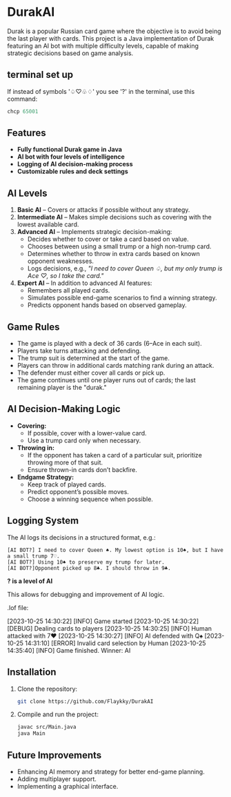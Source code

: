 # DurakAI

Durak is a popular Russian card game where the objective is to avoid being the last player with cards. This project is a Java implementation of Durak featuring an AI bot with multiple difficulty levels, capable of making strategic decisions based on game analysis.


## terminal set up
If instead of symbols '♤♡♧♢' you see '?' in the terminal, use this command:

```powershell
chcp 65001
```


## Features
- **Fully functional Durak game in Java**
- **AI bot with four levels of intelligence**
- **Logging of AI decision-making process**
- **Customizable rules and deck settings**

## AI Levels
1. **Basic AI** – Covers or attacks if possible without any strategy.
2. **Intermediate AI** – Makes simple decisions such as covering with the lowest available card.
3. **Advanced AI** – Implements strategic decision-making:
   - Decides whether to cover or take a card based on value.
   - Chooses between using a small trump or a high non-trump card.
   - Determines whether to throw in extra cards based on known opponent weaknesses.
   - Logs decisions, e.g., _"I need to cover Queen ♤, but my only trump is Ace ♡, so I take the card."_
4. **Expert AI** – In addition to advanced AI features:
   - Remembers all played cards.
   - Simulates possible end-game scenarios to find a winning strategy.
   - Predicts opponent hands based on observed gameplay.

## Game Rules
- The game is played with a deck of 36 cards (6–Ace in each suit).
- Players take turns attacking and defending.
- The trump suit is determined at the start of the game.
- Players can throw in additional cards matching rank during an attack.
- The defender must either cover all cards or pick up.
- The game continues until one player runs out of cards; the last remaining player is the "durak."

## AI Decision-Making Logic
- **Covering:**
  - If possible, cover with a lower-value card.
  - Use a trump card only when necessary.
- **Throwing in:**
  - If the opponent has taken a card of a particular suit, prioritize throwing more of that suit.
  - Ensure thrown-in cards don’t backfire.
- **Endgame Strategy:**
  - Keep track of played cards.
  - Predict opponent’s possible moves.
  - Choose a winning sequence when possible.

## Logging System
The AI logs its decisions in a structured format, e.g.:
```
[AI BOT?] I need to cover Queen ♠. My lowest option is 10♠, but I have a small trump 7♡.
[AI BOT?] Using 10♠ to preserve my trump for later.
[AI BOT?]Opponent picked up 8♣. I should throw in 9♣.
```

**? is a level of AI**




This allows for debugging and improvement of AI logic.


.lof file:

[2023-10-25 14:30:22] [INFO] Game started
[2023-10-25 14:30:22] [DEBUG] Dealing cards to players
[2023-10-25 14:30:25] [INFO] Human attacked with 7♥️
[2023-10-25 14:30:27] [INFO] AI defended with Q♠️
[2023-10-25 14:31:10] [ERROR] Invalid card selection by Human
[2023-10-25 14:35:40] [INFO] Game finished. Winner: AI

## Installation
1. Clone the repository:
   ```sh
   git clone https://github.com/Flaykky/DurakAI
   ```
2. Compile and run the project:
   ```sh
   javac src/Main.java
   java Main
   ```

## Future Improvements
- Enhancing AI memory and strategy for better end-game planning.
- Adding multiplayer support.
- Implementing a graphical interface.

